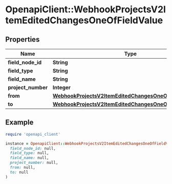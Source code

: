 # OpenapiClient::WebhookProjectsV2ItemEditedChangesOneOfFieldValue

## Properties

| Name | Type | Description | Notes |
| ---- | ---- | ----------- | ----- |
| **field_node_id** | **String** |  | [optional] |
| **field_type** | **String** |  | [optional] |
| **field_name** | **String** |  | [optional] |
| **project_number** | **Integer** |  | [optional] |
| **from** | [**WebhookProjectsV2ItemEditedChangesOneOfFieldValueFrom**](WebhookProjectsV2ItemEditedChangesOneOfFieldValueFrom.md) |  | [optional] |
| **to** | [**WebhookProjectsV2ItemEditedChangesOneOfFieldValueFrom**](WebhookProjectsV2ItemEditedChangesOneOfFieldValueFrom.md) |  | [optional] |

## Example

```ruby
require 'openapi_client'

instance = OpenapiClient::WebhookProjectsV2ItemEditedChangesOneOfFieldValue.new(
  field_node_id: null,
  field_type: null,
  field_name: null,
  project_number: null,
  from: null,
  to: null
)
```

